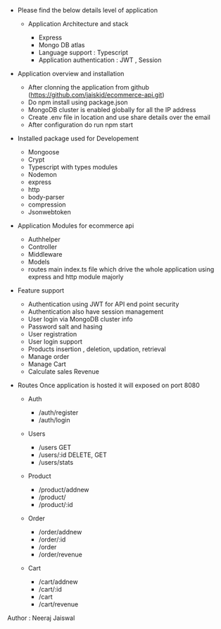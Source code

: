 - Please find the below details level of application

  - Application Architecture and stack

    - Express
    - Mongo DB atlas
    - Language support : Typescript
    - Application authentication : JWT , Session

- Application overview and installation

  - After clonning the application from github (https://github.com/jaiskid/ecommerce-api.git)
  - Do npm install using package.json
  - MongoDB cluster is enabled globally for all the IP address
  - Create .env file in location and use share details over the email
  - After configuration do run npm start

- Installed package used for Developement

  - Mongoose
  - Crypt
  - Typescript with types modules
  - Nodemon
  - express
  - http
  - body-parser
  - compression
  - Jsonwebtoken

- Application Modules for ecommerce api

  - Authhelper
  - Controller
  - Middleware
  - Models
  - routes
    main index.ts file which drive the whole application using express and http module majorly

- Feature support

  - Authentication using JWT for API end point security
  - Authentication also have session management
  - User login via MongoDB cluster info
  - Password salt and hasing
  - User registration
  - User login support
  - Products insertion , deletion, updation, retrieval
  - Manage order
  - Manage Cart
  - Calculate sales Revenue

- Routes
  Once application is hosted it will exposed on port 8080

  - Auth

    - /auth/register
    - /auth/login

  - Users

    - /users GET
    - /users/:id DELETE, GET
    - /users/stats

  - Product

    - /product/addnew
    - /product/
    - /product/:id

  - Order

    - /order/addnew
    - /order/:id
    - /order
    - /order/revenue

  - Cart

    - /cart/addnew
    - /cart/:id
    - /cart
    - /cart/revenue

Author : Neeraj Jaiswal

